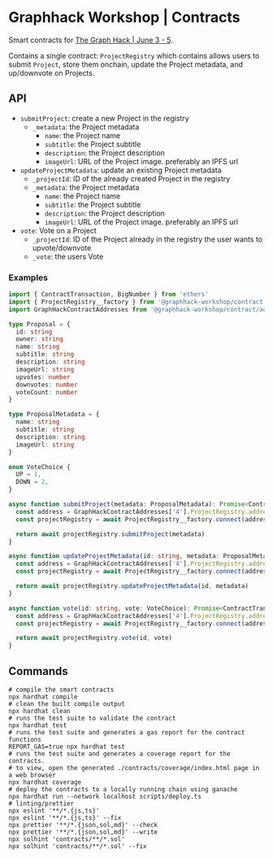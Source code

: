 # Graphhack Workshop | Contracts

Smart contracts for [The Graph Hack | June 3 - 5](https://thegraph.com/graph-hack/2022/).

Contains a single contract: `ProjectRegistry` which contains allows users to submit `Project`, store them onchain, update the Project metadata, and up/downvote on Projects.

## API

- `submitProject`: create a new Project in the registry
  - `_metadata`: the Project metadata
    - `name`: the Project name
    - `subtitle`: the Project subtitle
    - `description`: the Project description
    - `imageUrl`: URL of the Project image. preferably an IPFS url
- `updateProjectMetadata`: update an existing Project metadata
  - `_projectId`: ID of the already created Project in the registry
  - `_metadata`: the Project metadata
    - `name`: the Project name
    - `subtitle`: the Project subtitle
    - `description`: the Project description
    - `imageUrl`: URL of the Project image. preferably an IPFS url
- `vote`: Vote on a Project
  - `_projectId`: ID of the Project already in the registry the user wants to upvote/downvote
  - `_vote`: the users Vote

### Examples

```ts
import { ContractTransaction, BigNumber } from 'ethers'
import { ProjectRegistry__factory } from '@graphhack-workshop/contract'
import GraphHackContractAddresses from '@graphhack-workshop/contract/addresses.json'

type Proposal = {
  id: string
  owner: string
  name: string
  subtitle: string
  description: string
  imageUrl: string
  upvotes: number
  downvotes: number
  voteCount: number
}

type ProposalMetadata = {
  name: string
  subtitle: string
  description: string
  imageUrl: string
}

enum VoteChoice {
  UP = 1,
  DOWN = 2,
}

async function submitProject(metadata: ProposalMetadata): Promise<ContractTransaction> {
  const address = GraphHackContractAddresses['4'].ProjectRegistry.address
  const projectRegistry = await ProjectRegistry__factory.connect(address)

  return await projectRegistry.submitProject(metadata)
}

async function updateProjectMetadata(id: string, metadata: ProposalMetadata): Promise<ContractTransaction> {
  const address = GraphHackContractAddresses['4'].ProjectRegistry.address
  const projectRegistry = await ProjectRegistry__factory.connect(address)

  return await projectRegistry.updateProjectMetadata(id, metadata)
}

async function vote(id: string, vote: VoteChoice): Promise<ContractTranscation> {
  const address = GraphHackContractAddresses['4'].ProjectRegistry.address
  const projectRegistry = await ProjectRegistry__factory.connect(address)

  return await projectRegistry.vote(id, vote)
}
```

## Commands

```shell
# compile the smart contracts
npx hardhat compile
# clean the built compile output
npx hardhat clean
# runs the test suite to validate the contract
npx hardhat test
# runs the test suite and generates a gas report for the contract functions
REPORT_GAS=true npx hardhat test
# runs the test suite and generates a coverage report for the contracts.
# to view, open the generated ./contracts/coverage/index.html page in a web browser
npx hardhat coverage
# deploy the contracts to a locally running chain using ganache
npx hardhat run --network localhost scripts/deploy.ts
# linting/prettier
npx eslint '**/*.{js,ts}'
npx eslint '**/*.{js,ts}' --fix
npx prettier '**/*.{json,sol,md}' --check
npx prettier '**/*.{json,sol,md}' --write
npx solhint 'contracts/**/*.sol'
npx solhint 'contracts/**/*.sol' --fix
```
